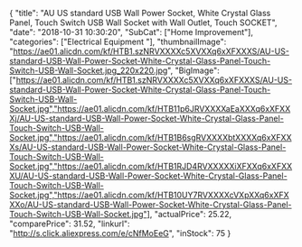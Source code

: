 {
	"title": "AU US standard USB Wall Power Socket, White Crystal Glass Panel, Touch Switch USB Wall Socket with Wall Outlet,  Touch SOCKET",
	"date": "2018-10-31 10:30:20",
	"SubCat": ["Home Improvement"],
	"categories": ["Electrical Equipment "],
	"thumbnailImage": "https://ae01.alicdn.com/kf/HTB1.szNRVXXXXc5XVXXq6xXFXXXS/AU-US-standard-USB-Wall-Power-Socket-White-Crystal-Glass-Panel-Touch-Switch-USB-Wall-Socket.jpg_220x220.jpg",
	"BigImage": ["https://ae01.alicdn.com/kf/HTB1.szNRVXXXXc5XVXXq6xXFXXXS/AU-US-standard-USB-Wall-Power-Socket-White-Crystal-Glass-Panel-Touch-Switch-USB-Wall-Socket.jpg","https://ae01.alicdn.com/kf/HTB11p6JRVXXXXaEaXXXq6xXFXXXj/AU-US-standard-USB-Wall-Power-Socket-White-Crystal-Glass-Panel-Touch-Switch-USB-Wall-Socket.jpg","https://ae01.alicdn.com/kf/HTB1B6sgRVXXXXbtXXXXq6xXFXXXs/AU-US-standard-USB-Wall-Power-Socket-White-Crystal-Glass-Panel-Touch-Switch-USB-Wall-Socket.jpg","https://ae01.alicdn.com/kf/HTB1RJD4RVXXXXXiXFXXq6xXFXXXU/AU-US-standard-USB-Wall-Power-Socket-White-Crystal-Glass-Panel-Touch-Switch-USB-Wall-Socket.jpg","https://ae01.alicdn.com/kf/HTB10UY7RVXXXXcVXpXXq6xXFXXXo/AU-US-standard-USB-Wall-Power-Socket-White-Crystal-Glass-Panel-Touch-Switch-USB-Wall-Socket.jpg"],
	"actualPrice": 25.22,
	"comparePrice": 31.52,
	"linkurl": "http://s.click.aliexpress.com/e/cNfMoEeG",
	"inStock": 75
}
